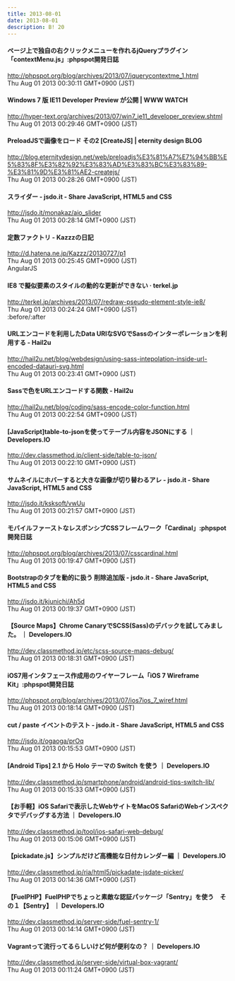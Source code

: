 ```yaml
---
title: 2013-08-01
date: 2013-08-01
description: B! 20
---
```


#### ページ上で独自の右クリックメニューを作れるjQueryプラグイン「contextMenu.js」:phpspot開発日誌
http://phpspot.org/blog/archives/2013/07/jquerycontextme_1.html<br>
Thu Aug 01 2013 00:30:11 GMT+0900 (JST)<br>


#### Windows 7 版 IE11 Developer Preview が公開 | WWW WATCH
http://hyper-text.org/archives/2013/07/win7_ie11_developer_preview.shtml<br>
Thu Aug 01 2013 00:29:46 GMT+0900 (JST)<br>


#### PreloadJSで画像をロード その2 [CreateJS] | eternity design BLOG
http://blog.eternitydesign.net/web/preloadjs%E3%81%A7%E7%94%BB%E5%83%8F%E3%82%92%E3%83%AD%E3%83%BC%E3%83%89-%E3%81%9D%E3%81%AE2-createjs/<br>
Thu Aug 01 2013 00:28:26 GMT+0900 (JST)<br>


#### スライダー - jsdo.it - Share JavaScript, HTML5 and CSS
http://jsdo.it/monakaz/aio_slider<br>
Thu Aug 01 2013 00:28:14 GMT+0900 (JST)<br>


#### 定数ファクトリ - Kazzzの日記
http://d.hatena.ne.jp/Kazzz/20130727/p1<br>
Thu Aug 01 2013 00:25:45 GMT+0900 (JST)<br>
AngularJS


#### IE8 で擬似要素のスタイルの動的な更新ができない · terkel.jp
http://terkel.jp/archives/2013/07/redraw-pseudo-element-style-ie8/<br>
Thu Aug 01 2013 00:24:24 GMT+0900 (JST)<br>
:before/:after


#### URLエンコードを利用したData URIなSVGでSassのインターポレーションを利用する - Hail2u
http://hail2u.net/blog/webdesign/using-sass-intepolation-inside-url-encoded-datauri-svg.html<br>
Thu Aug 01 2013 00:23:41 GMT+0900 (JST)<br>


#### Sassで色をURLエンコードする関数 - Hail2u
http://hail2u.net/blog/coding/sass-encode-color-function.html<br>
Thu Aug 01 2013 00:22:54 GMT+0900 (JST)<br>


#### [JavaScript]table-to-jsonを使ってテーブル内容をJSONにする ｜ Developers.IO
http://dev.classmethod.jp/client-side/table-to-json/<br>
Thu Aug 01 2013 00:22:10 GMT+0900 (JST)<br>


#### サムネイルにホバーすると大きな画像が切り替わるアレ - jsdo.it - Share JavaScript, HTML5 and CSS
http://jsdo.it/ksksoft/vwUu<br>
Thu Aug 01 2013 00:21:57 GMT+0900 (JST)<br>


#### モバイルファーストなレスポンシブCSSフレームワーク「Cardinal」:phpspot開発日誌
http://phpspot.org/blog/archives/2013/07/csscardinal.html<br>
Thu Aug 01 2013 00:19:47 GMT+0900 (JST)<br>


#### Bootstrapのタブを動的に扱う 削除追加版 - jsdo.it - Share JavaScript, HTML5 and CSS
http://jsdo.it/kjunichi/Ah5d<br>
Thu Aug 01 2013 00:19:37 GMT+0900 (JST)<br>


#### 【Source Maps】Chrome CanaryでSCSS(Sass)のデバックを試してみました。 ｜ Developers.IO
http://dev.classmethod.jp/etc/scss-source-maps-debug/<br>
Thu Aug 01 2013 00:18:31 GMT+0900 (JST)<br>


#### iOS7用インタフェース作成用のワイヤーフレーム「iOS 7 Wireframe Kit」:phpspot開発日誌
http://phpspot.org/blog/archives/2013/07/ios7ios_7_wiref.html<br>
Thu Aug 01 2013 00:18:14 GMT+0900 (JST)<br>


#### cut / paste イベントのテスト - jsdo.it - Share JavaScript, HTML5 and CSS
http://jsdo.it/ogaoga/prOq<br>
Thu Aug 01 2013 00:15:53 GMT+0900 (JST)<br>


#### [Android Tips] 2.1 から Holo テーマの Switch を使う  ｜ Developers.IO
http://dev.classmethod.jp/smartphone/android/android-tips-switch-lib/<br>
Thu Aug 01 2013 00:15:33 GMT+0900 (JST)<br>


#### 【お手軽】iOS Safariで表示したWebサイトをMacOS SafariのWebインスペクタでデバッグする方法 ｜ Developers.IO
http://dev.classmethod.jp/tool/ios-safari-web-debug/<br>
Thu Aug 01 2013 00:15:06 GMT+0900 (JST)<br>


#### 【pickadate.js】シンプルだけど高機能な日付カレンダー編 ｜ Developers.IO
http://dev.classmethod.jp/ria/html5/pickadate-jsdate-picker/<br>
Thu Aug 01 2013 00:14:36 GMT+0900 (JST)<br>


#### 【FuelPHP】FuelPHPでちょっと素敵な認証パッケージ「Sentry」を使う　その１【Sentry】 ｜ Developers.IO
http://dev.classmethod.jp/server-side/fuel-sentry-1/<br>
Thu Aug 01 2013 00:14:14 GMT+0900 (JST)<br>


#### Vagrantって流行ってるらしいけど何が便利なの？ ｜ Developers.IO
http://dev.classmethod.jp/server-side/virtual-box-vagrant/<br>
Thu Aug 01 2013 00:11:24 GMT+0900 (JST)<br>


